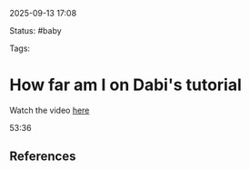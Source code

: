 2025-09-13 17:08

Status: #baby 

Tags: 

# How far am I on Dabi's tutorial

Watch the video [here](file:///C://Users/cux27/Downloads/Obsidian%20As%20A%20Second%20Brain%20The%20ULTIMATE%20Tutorial%20-%20Dabi%20(1080p,%20h264,%20youtube).mp4)

53:36

## References

